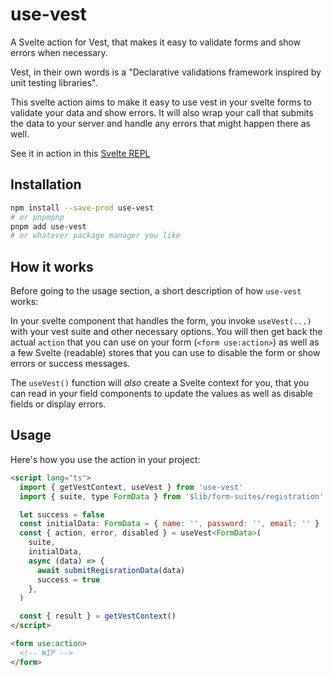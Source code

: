 # use-vest

A Svelte action for Vest, that makes it easy to validate forms and show errors
when necessary.

Vest, in their own words is a "Declarative validations framework inspired by
unit testing libraries".

This svelte action aims to make it easy to use vest in your svelte forms to
validate your data and show errors. It will also wrap your call that submits the
data to your server and handle any errors that might happen there as well.

See it in action in this [Svelte REPL](https://svelte.dev/repl/7094c5603d02477c8333ad42fc73c3d1?version=3.42.6)

## Installation

```bash
npm install --save-prod use-vest
# or pnpmpnp
pnpm add use-vest
# or whatever package manager you like
```

## How it works

Before going to the usage section, a short description of how `use-vest` works:

In your svelte component that handles the form, you invoke `useVest(...)` with
your vest suite and other necessary options. You will then get back the actual
`action` that you can use on your form (`<form use:action>`) as well as a few
Svelte (readable) stores that you can use to disable the form or show errors or
success messages.

The `useVest()` function will _also_ create a Svelte context for you, that you
can read in your field components to update the values as well as disable fields
or display errors.

## Usage

Here's how you use the action in your project:

```html
<script lang="ts">
  import { getVestContext, useVest } from 'use-vest'
  import { suite, type FormData } from '$lib/form-suites/registration'

  let success = false
  const initialData: FormData = { name: '', password: '', email: '' }
  const { action, error, disabled } = useVest<FormData>(
    suite,
    initialData,
    async (data) => {
      await submitRegisrationData(data)
      success = true
    },
  )

  const { result } = getVestContext()
</script>

<form use:action>
  <!-- WIP -->
</form>
```
